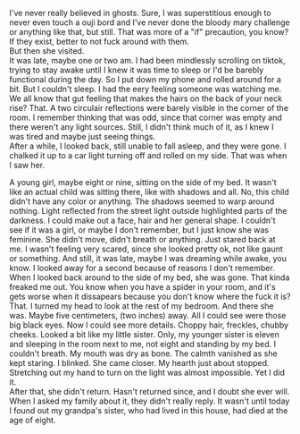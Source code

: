 I've never really believed in ghosts. Sure, I was superstitious enough to never even touch a ouji bord and I've never done the bloody mary challenge or anything like that, but still. That was more of a "if" precaution, you know? If they exist, better to not fuck around with them.  
But then she visited.  
It was late, maybe one or two am. I had been mindlessly scrolling on tiktok, trying to stay awake until I knew it was time to sleep or I'd be barebly functional during the day. So I put down my phone and rolled around for a bit. But I couldn't sleep. I had the eery feeling someone was watching me. We all know that gut feeling that makes the hairs on the back of your neck rise? That. A two circulair reflections were barely visible in the corner of the room. I remember thinking that was odd, since that corner was empty and there weren't any light sources. Still, I didn't think much of it, as I knew I was tired and maybe just seeing things.   
After a while, I looked back, still unable to fall asleep, and they were gone. I chalked it up to a car light turning off and rolled on my side. That was when I saw her.

A young girl, maybe eight or nine, sitting on the side of my bed. It wasn't like an actual child was sitting there, like with shadows and all. No, this child didn't have any color or anything. The shadows seemed to warp around nothing. Light reflected from the street light outside highlighted parts of the darkness. I could make out a face, hair and her general shape. I couldn't see if it was a girl, or maybe I don't remember, but I just know she was feminine. She didn't move, didn't breath or anything. Just stared back at me. I wasn't feeling very scared, since she looked pretty ok, not like gaunt or something. And still, it was late, maybe I was dreaming while awake, you know. I looked away for a second because of reasons I don't remember. When I looked back around to the side of my bed, she was gone. That kinda freaked me out. You know when you have a spider in your room, and it's gets worse when it dissapears because you don't know where the fuck it is? That. I turned my head to look at the rest of my bedroom. And there she was. Maybe five centimeters, (two inches) away. All I could see were those big black eyes. Now I could see more details. Choppy hair, freckles, chubby cheeks. Looked a bit like my little sister. Only, my younger sister is eleven and sleeping in the room next to me, not eight and standing by my bed. I couldn't breath. My mouth was dry as bone. The calmth vanished as she kept staring. I blinked. She came closer. My hearth just about stopped. Stretching out my hand to turn on the light was almost impossible. Yet I did it.   
After that, she didn't return. Hasn't returned since, and I doubt she ever will.   
When I asked my family about it, they didn't really reply. It wasn't until today I found out my grandpa's sister, who had lived in this house, had died at the age of eight.